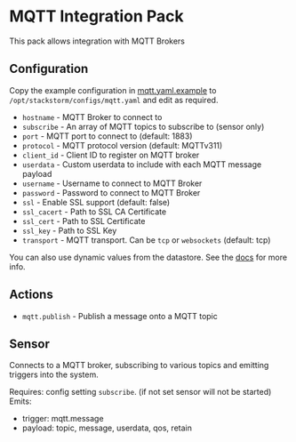 # MQTT Integration Pack

This pack allows integration with MQTT Brokers

## Configuration

Copy the example configuration in [mqtt.yaml.example](./mqtt.yaml.example)
to `/opt/stackstorm/configs/mqtt.yaml` and edit as required.

* `hostname` - MQTT Broker to connect to
* `subscribe` - An array of MQTT topics to subscribe to (sensor only)
* `port` - MQTT port to connect to (default: 1883)
* `protocol` - MQTT protocol version (default: MQTTv311)
* `client_id` - Client ID to register on MQTT broker
* `userdata` - Custom userdata to include with each MQTT message payload
* `username` - Username to connect to MQTT Broker
* `password` - Password to connect to MQTT Broker
* `ssl` - Enable SSL support (default: false)
* `ssl_cacert` - Path to SSL CA Certificate
* `ssl_cert` - Path to SSL Certificate
* `ssl_key` - Path to SSL Key
* `transport` - MQTT transport. Can be `tcp` or `websockets` (default: tcp)

You can also use dynamic values from the datastore. See the
[docs](https://docs.stackstorm.com/reference/pack_configs.html) for more info.

## Actions

* `mqtt.publish` - Publish a message onto a MQTT topic

## Sensor

Connects to a MQTT broker, subscribing to various topics and emitting triggers
into the system.

Requires: config setting `subscribe`.  (if not set sensor will not be started)
Emits:
  * trigger: mqtt.message
  * payload: topic, message, userdata, qos, retain
